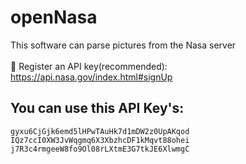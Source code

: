 # openNasa

This software can parse pictures from the Nasa server<br>
<br>
🔻 Register an API key(recommended): https://api.nasa.gov/index.html#signUp<br>
## You can use this API Key's:
`gyxu6CjGjk6emd5lHPwTAuHk7d1mDW2z0UpAKqod`
`IQz7ccI0XW3JvWqgmq6X3XbzhcDF1kMqvt88ohei`
`j7R3c4rmgeeW8fo9Ol08rLXtmE3G7tkJE6XlwmgC`
